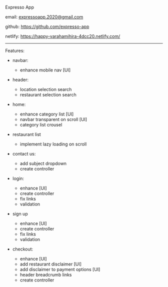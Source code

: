 Expresso App


email: expressoapp.2020@gmail.com

github: https://github.com/expresso-app

netlify: https://happy-varahamihira-4dcc20.netlify.com/


----------------------------------------------------

Features:


- navbar:
    - enhance mobile nav [UI]

- header:
    - location selection search
    - restaurant selection search

- home: 
    - enhance category list [UI]
    - navbar transparent on scroll [UI]
    - category list crousel
    
- restaurant list
    - implement lazy loading on scroll

- contact us:
    - add subject dropdown
    - create controller



- login: 
    - enhance [UI]
    - create controller
    - fix links
    - validation

- sign up
    - enhance [UI]
    - create controller
    - fix links
    - validation

- checkout: 
    - enhance [UI]
    - add restaurant disclaimer [UI]
    - add disclaimer to payment options [UI]
    - header breadcrumb links
    - create controller
